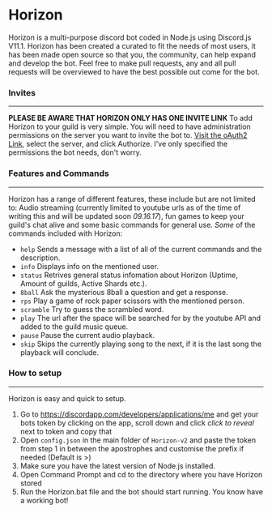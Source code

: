 # Horizon
Horizon is a multi-purpose discord bot coded in Node.js using Discord.js V11.1. Horizon has been created a curated to fit the needs of most users, it has been made open source so that you, the community, can help expand and develop the bot. Feel free to make pull requests, any and all pull requests will be overviewed to have the best possible out come for the bot.

### Invites
----------
**PLEASE BE AWARE THAT HORIZON ONLY HAS __ONE__ INVITE LINK**
To add Horizon to your guild is very simple. You will need to have administration permissions on the server you want to invite the bot to. [Visit the oAuth2 Link](https://discordapp.com/oauth2/authorize/?permissions=53496832&scope=bot&client_id=358501599330435074), select the server, and click Authorize. I've only specified the permissions the bot needs, don't worry.

### Features and Commands
----------
Horizon has a range of different features, these include but are not limited to: Audio streaming (currently limited to youtube urls as of the time of writing this and will be updated soon *09.16.17*), fun games to keep your guild's chat alive and some basic commands for general use. *Some* of the commands included with Horizon:

* `help` Sends a message with a list of all of the current commands and the description.
* `info` Displays info on the mentioned user.
* `status` Retrives general status infomation about Horizon (Uptime, Amount of guilds, Active Shards etc.).
* `8ball` Ask the mysterious 8ball a question and get a response.
* `rps` Play a game of rock paper scissors with the mentioned person.
* `scramble` Try to guess the scrambled word.
* `play` The url after the space will be searched for by the youtube API and added to the guild music queue.
* `pause` Pause the current audio playback.
* `skip` Skips the currently playing song to the next, if it is the last song the playback will conclude.

### How to setup
----------
Horizon is easy and quick to setup.
1) Go to https://discordapp.com/developers/applications/me and get your bots token by clicking on the app, scroll down and click *click to reveal* next to token and copy that
2) Open `config.json` in the main folder of `Horizon-v2` and paste the token from step 1 in between the apostrophes and customise the prefix if needed (Default is >)
3) Make sure you have the latest version of Node.js installed.
4) Open Command Prompt and cd to the directory where you have Horizon stored
5) Run the Horizon.bat file and the bot should start running. You know have a working bot!
